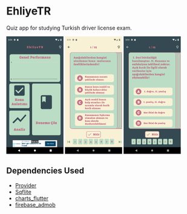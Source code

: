 # EhliyeTR
Quiz app for studying Turkish driver license exam.

<div display="inline-block">
  <img src="Screenshots/MainMenu_dark.png" width="30%"></img>
  <img src="Screenshots/Question1_light.png" width="30%"></img>
  <img src="Screenshots/Question1_dark.png" width="30%"></img>
</div>

## Dependencies Used
<ul>
    <li><a href="https://pub.dev/packages/provider">Provider</a></li>
    <li><a href="https://pub.dev/packages/sqflite">Sqflite</a></li>
    <li><a href="https://pub.dev/packages/charts_flutter">charts_flutter</a></li>
    <li><a href="https://pub.dev/packages/firebase_admob">firebase_admob</a></li>
</ul>

